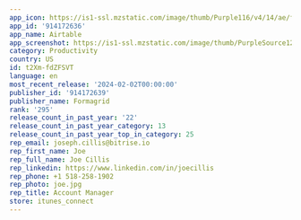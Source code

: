 ```yaml
---
app_icon: https://is1-ssl.mzstatic.com/image/thumb/Purple116/v4/14/ae/fc/14aefc23-f2f9-36e3-868f-82dbaf478d84/AppIcon-0-0-1x_U007emarketing-0-7-0-sRGB-85-220.png/1024x1024bb.png
app_id: '914172636'
app_name: Airtable
app_screenshot: https://is1-ssl.mzstatic.com/image/thumb/PurpleSource126/v4/a9/c5/6c/a9c56c54-1e04-a5d2-ce69-08a76680ebe8/302aabce-799d-4c3c-8b43-8e7c3e5649e5_01.png/1242x2688bb.png
category: Productivity
country: US
id: t2Xm-fdZFSVT
language: en
most_recent_release: '2024-02-02T00:00:00'
publisher_id: '914172639'
publisher_name: Formagrid
rank: '295'
release_count_in_past_year: '22'
release_count_in_past_year_category: 13
release_count_in_past_year_top_in_category: 25
rep_email: joseph.cillis@bitrise.io
rep_first_name: Joe
rep_full_name: Joe Cillis
rep_linkedin: https://www.linkedin.com/in/joecillis
rep_phone: +1 518-258-1902
rep_photo: joe.jpg
rep_title: Account Manager
store: itunes_connect
---
```

